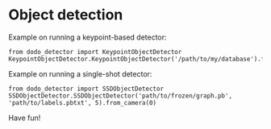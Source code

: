 # Object detection

Example on running a keypoint-based detector:

    from dodo_detector import KeypointObjectDetector
    KeypointObjectDetector.KeypointObjectDetector('/path/to/my/database').from_camera(0)

Example on running a single-shot detector:

    from dodo_detector import SSDObjectDetector
    SSDObjectDetector.SSDObjectDetector('path/to/frozen/graph.pb', 'path/to/labels.pbtxt', 5).from_camera(0)

Have fun!
